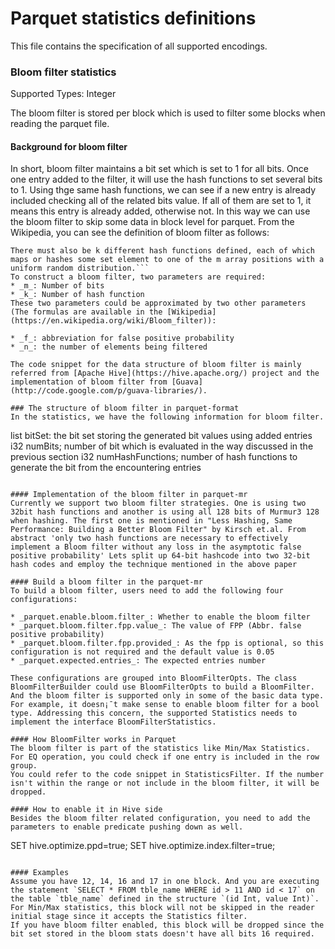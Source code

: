 <!--
  - Licensed to the Apache Software Foundation (ASF) under one
  - or more contributor license agreements.  See the NOTICE file
  - distributed with this work for additional information
  - regarding copyright ownership.  The ASF licenses this file
  - to you under the Apache License, Version 2.0 (the
  - "License"); you may not use this file except in compliance
  - with the License.  You may obtain a copy of the License at
  -
  -   http://www.apache.org/licenses/LICENSE-2.0
  -
  - Unless required by applicable law or agreed to in writing,
  - software distributed under the License is distributed on an
  - "AS IS" BASIS, WITHOUT WARRANTIES OR CONDITIONS OF ANY
  - KIND, either express or implied.  See the License for the
  - specific language governing permissions and limitations
  - under the License.
  -->

Parquet statistics definitions
===
This file contains the specification of all supported encodings.

### Bloom filter statistics

Supported Types: Integer

The bloom filter is stored per block which is used to filter some blocks when reading the parquet file.

#### Background for bloom filter
In short, bloom filter maintains a bit set which is set to 1 for all bits. Once one entry added to the filter, it will use the hash functions to set several bits to 1. Using thge same hash functions,
we can see if a new entry is already included checking all of the related bits value. If all of them are set to 1, it means this entry is already added, otherwise not.
In this way we can use the bloom filter to skip some data in block level for parquet. From the Wikipedia, you can see the definition of bloom filter as follows:
```An empty Bloom filter is a bit array of m bits, all set to 0.
There must also be k different hash functions defined, each of which maps or hashes some set element to one of the m array positions with a uniform random distribution.```
To construct a bloom filter, two parameters are required:
* _m_: Number of bits
* _k_: Number of hash function
These two parameters could be approximated by two other parameters (The formulas are available in the [Wikipedia](https://en.wikipedia.org/wiki/Bloom_filter)):

* _f_: abbreviation for false positive probability
* _n_: the number of elements being filtered

The code snippet for the data structure of bloom filter is mainly referred from [Apache Hive](https://hive.apache.org/) project and the implementation of bloom filter from [Guava](http://code.google.com/p/guava-libraries/).

### The structure of bloom filter in parquet-format
In the statistics, we have the following information for bloom filter.
```
list<i64> bitSet: the bit set storing the generated bit values using added entries
i32 numBits; number of bit which is evaluated in the way discussed in the previous section
i32 numHashFunctions; number of hash functions to generate the bit from the encountering entries
```

#### Implementation of the bloom filter in parquet-mr
Currently we support two bloom filter strategies. One is using two 32bit hash functions and another is using all 128 bits of Murmur3 128 when hashing. The first one is mentioned in "Less Hashing, Same Performance: Building a Better Bloom Filter" by Kirsch et.al. From abstract 'only two hash functions are necessary to effectively implement a Bloom filter without any loss in the asymptotic false positive probability' Lets split up 64-bit hashcode into two 32-bit hash codes and employ the technique mentioned in the above paper

#### Build a bloom filter in the parquet-mr
To build a bloom filter, users need to add the following four configurations:

* _parquet.enable.bloom.filter_: Whether to enable the bloom filter
* _parquet.bloom.filter.fpp.value_: The value of FPP (Abbr. false positive probability)
* _parquet.bloom.filter.fpp.provided_: As the fpp is optional, so this configuration is not required and the default value is 0.05
* _parquet.expected.entries_: The expected entries number

These configurations are grouped into BloomFilterOpts. The class BloomFilterBuilder could use BloomFilterOpts to build a BloomFilter. And the bloom filter is supported only in some of the basic data type. For example, it doesn¡¯t make sense to enable bloom filter for a bool type. Addressing this concern, the supported Statistics needs to implement the interface BloomFilterStatistics.

#### How BloomFilter works in Parquet
The bloom filter is part of the statistics like Min/Max Statistics.
For EQ operation, you could check if one entry is included in the row group.
You could refer to the code snippet in StatisticsFilter. If the number isn't within the range or not include in the bloom filter, it will be dropped.

#### How to enable it in Hive side
Besides the bloom filter related configuration, you need to add the parameters to enable predicate pushing down as well.

```
SET hive.optimize.ppd=true;
SET hive.optimize.index.filter=true;
```

#### Examples
Assume you have 12, 14, 16 and 17 in one block. And you are executing the statement `SELECT * FROM tble_name WHERE id > 11 AND id < 17` on the table `tble_name` defined in the structure `(id Int, value Int)`.
For Min/Max statistics, this block will not be skipped in the reader initial stage since it accepts the Statistics filter.
If you have bloom filter enabled, this block will be dropped since the bit set stored in the bloom stats doesn't have all bits 16 required.


